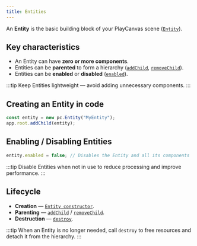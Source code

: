 ```yaml
---
title: Entities
---
```


An **Entity** is the basic building block of your PlayCanvas scene ([`Entity`](https://api.playcanvas.com/engine/classes/Entity.html)).

## Key characteristics

- An Entity can have **zero or more components**.
- Entities can be **parented** to form a hierarchy ([`addChild`](https://api.playcanvas.com/engine/classes/GraphNode.html#addchild), [`removeChild`](https://api.playcanvas.com/engine/classes/GraphNode.html#removechild)).
- Entities can be **enabled** or **disabled** ([`enabled`](https://api.playcanvas.com/engine/classes/GraphNode.html#enabled)).

:::tip
Keep Entities lightweight — avoid adding unnecessary components.
:::

## Creating an Entity in code

```javascript
const entity = new pc.Entity("MyEntity");
app.root.addChild(entity);
```

## Enabling / Disabling Entities

```javascript
entity.enabled = false; // Disables the Entity and all its components
```

:::tip
Disable Entities when not in use to reduce processing and improve performance.
:::

## Lifecycle

- **Creation** — [`Entity constructor`](https://api.playcanvas.com/engine/classes/Entity.html#constructor).
- **Parenting** — [`addChild`](https://api.playcanvas.com/engine/classes/GraphNode.html#addchild) / [`removeChild`](https://api.playcanvas.com/engine/classes/GraphNode.html#removechild).
- **Destruction** — [`destroy`](https://api.playcanvas.com/engine/classes/GraphNode.html#destroy).

:::tip
When an Entity is no longer needed, call `destroy` to free resources and detach it from the hierarchy.
:::
